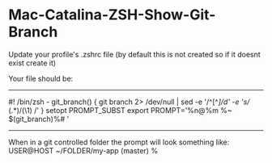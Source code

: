# Mac-Catalina-ZSH-Show-Git-Branch

Update your profile's .zshrc file (by default this is not created so if it doesnt exist create it)

Your file should be:

---

#! /bin/zsh -
git_branch() {
     git branch 2> /dev/null | sed -e '/^[^*]/d' -e 's/* \(.*\)/(\1) /'
}
setopt PROMPT_SUBST
export PROMPT='%n@%m %~ $(git_branch)%# '

---

When in a git controlled folder the prompt will look something like:
USER@HOST ~/FOLDER/my-app (master) % 

